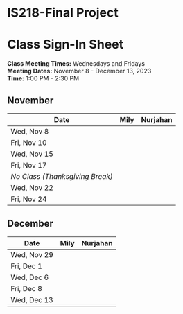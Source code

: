 # IS218-Final Project
# Class Sign-In Sheet

**Class Meeting Times:** Wednesdays and Fridays  
**Meeting Dates:** November 8 - December 13, 2023  
**Time:** 1:00 PM - 2:30 PM  

## November

| Date         | Mily | Nurjahan |
|--------------|-----------|-----------|
| Wed, Nov 8   |           |           |
| Fri, Nov 10  |           |           |
| Wed, Nov 15  |           |           |
| Fri, Nov 17  |           |           |
| *No Class (Thanksgiving Break)* | | |
| Wed, Nov 22  |           |           |
| Fri, Nov 24  |           |           |

## December

| Date       | Mily | Nurjahan |
|------------|-----------|-----------|
| Wed, Nov 29|           |           |
| Fri, Dec 1 |           |           |
| Wed, Dec 6 |           |           |
| Fri, Dec 8 |           |           |
| Wed, Dec 13|           |           |

